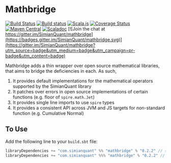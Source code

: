 # Mathbridge

[![Build Status](https://travis-ci.org/SimianQuant/mathbridge.svg?branch=master)](https://travis-ci.org/SimianQuant/mathbridge)
[![Build status](https://ci.appveyor.com/api/projects/status/63k3tyaijgob1o63?svg=true)](https://ci.appveyor.com/project/harshad-deo/mathbridge)
[![Scala.js](https://www.scala-js.org/assets/badges/scalajs-0.6.17.svg)](https://www.scala-js.org)
[![Coverage Status](https://coveralls.io/repos/github/SimianQuant/mathbridge/badge.svg?branch=master)](https://coveralls.io/github/SimianQuant/mathbridge?branch=master)
[![Maven Central](https://maven-badges.herokuapp.com/maven-central/com.simianquant/mathbridge_2.12/badge.svg)](https://maven-badges.herokuapp.com/maven-central/com.simianquant/mathbridge_2.12)
[![Scaladoc](http://javadoc-badge.appspot.com/com.simianquant/mathbridge_2.12.svg?label=scaladoc)](http://javadoc-badge.appspot.com/com.simianquant/mathbridge_2.12) 
[![Join the chat at https://gitter.im/SimianQuant/mathbridge](https://badges.gitter.im/SimianQuant/mathbridge.svg)](https://gitter.im/SimianQuant/mathbridge?utm_source=badge&utm_medium=badge&utm_campaign=pr-badge&utm_content=badge)

Mathbridge adds a thin wrapper over open source mathematical libraries, that aims to bridge the deficiencies in each. As such, 

1. It provides default implementations for the mathematical operators supported by the SimianQuant library
1. It patches over errors in open source implementations of certain functions (e.g. floor of `spire.math.Jet`)
1. It provides single line imports to use `spire` types
1. It provides a consistent API across JVM and JS targets for non-standard function (e.g. Cumulative Normal)

## To Use

Add the following line to your `build.sbt` file:

```scala
libraryDependencies += "com.simianquant" %% "mathbridge" % "0.2.2" // scala-jvm
libraryDependencies += "com.simianquant" %%% "mathbridge" % "0.2.2" // scala-js/cross
```